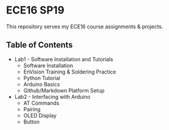 # ECE16 SP19
This repository serves my ECE16 course assignments & projects.

## Table of Contents
* Lab1 - Software Installation and Tutorials
  * Software Installation
  * EnVision Training & Soldering Practice
  * Python Tutorial
  * Arduino Basics
  * Github/Markdown Platform Setup
* Lab2 - Interfacing with Arduino
  * AT Commands
  * Pairing
  * OLED Display
  * Button
